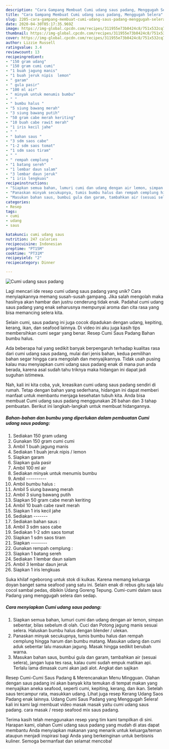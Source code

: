 ```yaml
---
description: "Cara Gampang Membuat Cumi udang saus padang, Menggugah Selera"
title: "Cara Gampang Membuat Cumi udang saus padang, Menggugah Selera"
slug: 2205-cara-gampang-membuat-cumi-udang-saus-padang-menggugah-selera
date: 2020-04-30T05:17:35.969Z
image: https://img-global.cpcdn.com/recipes/311955e73b0424c8/751x532cq70/cumi-udang-saus-padang-foto-resep-utama.jpg
thumbnail: https://img-global.cpcdn.com/recipes/311955e73b0424c8/751x532cq70/cumi-udang-saus-padang-foto-resep-utama.jpg
cover: https://img-global.cpcdn.com/recipes/311955e73b0424c8/751x532cq70/cumi-udang-saus-padang-foto-resep-utama.jpg
author: Lizzie Russell
ratingvalue: 3.4
reviewcount: 13
recipeingredient:
- "150 gram udang"
- "150 gram cumi cumi"
- "1 buah jagung manis"
- "1 buah jeruk nipis  lemon"
- " garam"
- " gula pasir"
- "100 ml air"
- " minyak untuk menumis bumbu"
- " "
- " bumbu halus "
- "5 siung bawang merah"
- "3 siung bawang putih"
- "50 gram cabe merah keriting"
- "10 buah cabe rawit merah"
- "1 iris kecil jahe"
- " "
- " bahan saus "
- "3 sdm saos cabe"
- "1-2 sdm saos tomat"
- "1 sdm saos tiram"
- " "
- " rempah cemplung "
- "1 batang sereh"
- "1 lembar daun salam"
- "3 lembar daun jeruk"
- "1 iris lengkuas"
recipeinstructions:
- "Siapkan semua bahan, lumuri cumi dan udang dengan air lemon, simpan sebentar, bilas sebelum di olah. Cuci dan Potong jagung manis sesuai selera. Haluskan bumbu halus dengan blender / ulekan."
- "Panaskan minyak secukupnya, tumis bumbu halus dan rempah cemplung hingga harum dan bumbu matang. Masukan udang dan cumi aduk sebentar lalu masukan jagung. Masak hingga sedikit berubah warna."
- "Masukan bahan saus, bumbui gula dan garam, tambahkan air (sesuai selera), jangan lupa tes rasa, kalau cumi sudah empuk matikan api. Terlalu lama dimasak cumi akan jadi alot. Angkat dan sajikan"
categories:
- Resep
tags:
- cumi
- udang
- saus

katakunci: cumi udang saus 
nutrition: 247 calories
recipecuisine: Indonesian
preptime: "PT15M"
cooktime: "PT31M"
recipeyield: "2"
recipecategory: Dinner

---
```



![Cumi udang saus padang](https://img-global.cpcdn.com/recipes/311955e73b0424c8/751x532cq70/cumi-udang-saus-padang-foto-resep-utama.jpg)

Lagi mencari ide resep cumi udang saus padang yang unik? Cara menyiapkannya memang susah-susah gampang. Jika salah mengolah maka hasilnya akan hambar dan justru cenderung tidak enak. Padahal cumi udang saus padang yang enak seharusnya mempunyai aroma dan cita rasa yang bisa memancing selera kita.

Selain cumi, saus padang ini juga cocok dipadukan dengan udang, kepiting, kerang, ikan, dan seafood lainnya. Di video ini aku juga kasih tips membersihkan cumi segar yang benar. Resep Cumi Saus Padang Bahan bumbu halus.

Ada beberapa hal yang sedikit banyak berpengaruh terhadap kualitas rasa dari cumi udang saus padang, mulai dari jenis bahan, kedua pemilihan bahan segar hingga cara mengolah dan menyajikannya. Tidak usah pusing kalau mau menyiapkan cumi udang saus padang enak di mana pun anda berada, karena asal sudah tahu triknya maka hidangan ini dapat jadi suguhan istimewa.


Nah, kali ini kita coba, yuk, kreasikan cumi udang saus padang sendiri di rumah. Tetap dengan bahan yang sederhana, hidangan ini dapat memberi manfaat untuk membantu menjaga kesehatan tubuh kita. Anda bisa membuat Cumi udang saus padang menggunakan 26 bahan dan 3 tahap pembuatan. Berikut ini langkah-langkah untuk membuat hidangannya.

<!--inarticleads1-->

##### Bahan-bahan dan bumbu yang diperlukan dalam pembuatan Cumi udang saus padang:

1. Sediakan 150 gram udang
1. Gunakan 150 gram cumi cumi
1. Ambil 1 buah jagung manis
1. Sediakan 1 buah jeruk nipis / lemon
1. Siapkan  garam
1. Siapkan  gula pasir
1. Ambil 100 ml air
1. Sediakan  minyak untuk menumis bumbu
1. Ambil  ----------
1. Ambil  bumbu halus :
1. Ambil 5 siung bawang merah
1. Ambil 3 siung bawang putih
1. Siapkan 50 gram cabe merah keriting
1. Ambil 10 buah cabe rawit merah
1. Siapkan 1 iris kecil jahe
1. Sediakan  -------
1. Sediakan  bahan saus :
1. Ambil 3 sdm saos cabe
1. Sediakan 1-2 sdm saos tomat
1. Siapkan 1 sdm saos tiram
1. Siapkan  --------
1. Gunakan  rempah cemplung :
1. Siapkan 1 batang sereh
1. Sediakan 1 lembar daun salam
1. Ambil 3 lembar daun jeruk
1. Siapkan 1 iris lengkuas


Suka khilaf ngeborong untuk stok di kulkas. Karena memang keluarga doyan banget sama seafood yang satu ini. Selain enak di rebus gitu saja lalu cocol sambal pedas, dibikin Udang Goreng Tepung. Cumi-cumi dalam saus Padang yang menggugah selera dan sedap. 

<!--inarticleads2-->

##### Cara menyiapkan Cumi udang saus padang:

1. Siapkan semua bahan, lumuri cumi dan udang dengan air lemon, simpan sebentar, bilas sebelum di olah. Cuci dan Potong jagung manis sesuai selera. Haluskan bumbu halus dengan blender / ulekan.
1. Panaskan minyak secukupnya, tumis bumbu halus dan rempah cemplung hingga harum dan bumbu matang. Masukan udang dan cumi aduk sebentar lalu masukan jagung. Masak hingga sedikit berubah warna.
1. Masukan bahan saus, bumbui gula dan garam, tambahkan air (sesuai selera), jangan lupa tes rasa, kalau cumi sudah empuk matikan api. Terlalu lama dimasak cumi akan jadi alot. Angkat dan sajikan


Resep Cumi-Cumi Saus Padang &amp; Merencanakan Menu Mingguan. Olahan dengan saus padang ini akan banyak kita temukan di tempat makan yang menyajikan aneka seafood, seperti cumi, kepiting, kerang, dan ikan. Setelah saus tercampur rata, masukkan udang. Lihat juga resep Kerang Udang Saos Padang enak lainnya. Udang Cumi Saus Padang yang Menggugah Selera! kali ini kami lagi membuat video masak masak yaitu cumi udang saus padang. cara masak / resep seafood mix saus padang. 

Terima kasih telah menggunakan resep yang tim kami tampilkan di sini. Harapan kami, olahan Cumi udang saus padang yang mudah di atas dapat membantu Anda menyiapkan makanan yang menarik untuk keluarga/teman ataupun menjadi inspirasi bagi Anda yang berkeinginan untuk berbisnis kuliner. Semoga bermanfaat dan selamat mencoba!

